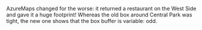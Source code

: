 AzureMaps changed for the worse: it returned a restaurant on the West Side and gave it a huge footprint! Whereas the old box around Central Park was tight, the new one shows that the box buffer is variable: odd.
